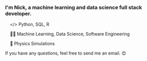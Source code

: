 <!--
**cemenenkoff/cemenenkoff** is a ✨ _special_ ✨ repository because its `README.md` (this file) appears on your GitHub profile.

Here are some ideas to get you started:

- 🔭 I’m currently working on ...
- 🌱 I’m currently learning ...
- 👯 I’m looking to collaborate on ...
- 🤔 I’m looking for help with ...
- 💬 Ask me about ...
- 📫 How to reach me: ...
- 😄 Pronouns: ...
- ⚡ Fun fact: ...
-->
### I'm Nick, a machine learning and data science full stack developer.
  
  &nbsp;&nbsp;&nbsp;&nbsp;</> Python, SQL, R
  
  &nbsp;&nbsp;&nbsp;&nbsp;🐱‍💻  Machine Learning, Data Science, Software Engineering
  
  &nbsp;&nbsp;&nbsp;&nbsp;💫  Physics Simulations

If you have any questions, feel free to send me an email. 😊

